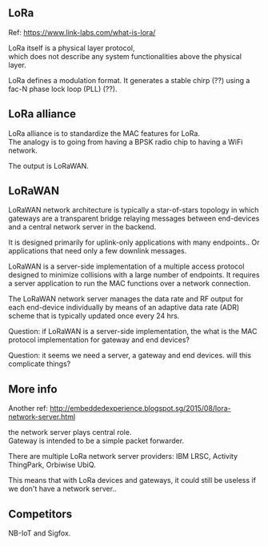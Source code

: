 LoRa
----------------------

Ref: https://www.link-labs.com/what-is-lora/

LoRa itself is a physical layer protocol, \
which does not describe any system functionalities above the physical layer.  

LoRa defines a modulation format.
It generates a stable chirp (??) using a fac-N phase lock loop (PLL) (??).


LoRa alliance
---------------------

LoRa alliance is to standardize the MAC features for LoRa.  
The analogy is to going from having a BPSK radio chip to having a WiFi network.

The output is LoRaWAN.


LoRaWAN
--------------------

LoRaWAN network architecture is typically a star-of-stars topology 
in which gateways are a transparent bridge relaying messages 
between end-devices and a central network server in the backend.

It is designed primarily for uplink-only applications with many endpoints..
Or applications that need only a few downlink messages.

LoRaWAN is a server-side implementation of a multiple access protocol 
designed to minimize collisions with a large number of endpoints. 
It requires a server application to run the MAC functions over a network connection.

The LoRaWAN network server manages the data rate and RF output for each end-device individually
by means of an adaptive data rate (ADR) scheme that is typically updated once every 24 hrs.

Question: if LoRaWAN is a server-side implementation, the what is the MAC protocol implementation for gateway and end devices?

Question: it seems we need a server, a gateway and end devices. will this complicate things?


More info
----------------

Another ref: http://embeddedexperience.blogspot.sg/2015/08/lora-network-server.html

the network server plays central role.  
Gateway is intended to be a simple packet forwarder.

There are multiple LoRa network server providers: IBM LRSC, Activity ThingPark, Orbiwise UbiQ.  

This means that with LoRa devices and gateways, it could still be useless if we don't have a network server..


Competitors
-----------------

NB-IoT and Sigfox.
